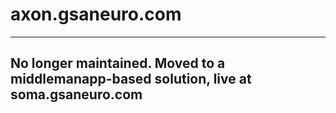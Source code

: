 # axon.gsaneuro.com
________

##  No longer maintained. Moved to a middlemanapp-based solution, live at soma.gsaneuro.com
